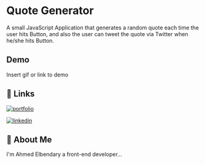 
# Quote Generator

A small JavaScript Application that generates a random quote each time the user hits <New Quote> Button, and also the user can tweet the quote via Twitter when he/she hits <Tweet> Button.


## Demo

Insert gif or link to demo


## 🔗 Links
[![portfolio](https://img.shields.io/badge/my_portfolio-000?style=for-the-badge&logo=ko-fi&logoColor=white)](https://github.com/ahmedbendary96)

[![linkedin](https://img.shields.io/badge/linkedin-0A66C2?style=for-the-badge&logo=linkedin&logoColor=white)](https://www.linkedin.com/in/ahmed-elbendary-895639233/)


## 🚀 About Me
I'm Ahmed Elbendary a front-end developer...

